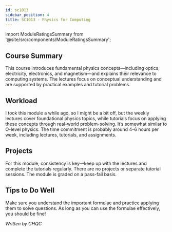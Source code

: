 ```yaml
---
id: sc1013
sidebar_position: 4
title: SC1013 - Physics for Computing
---
```


import ModuleRatingsSummary from '@site/src/components/ModuleRatingsSummary';

<ModuleRatingsSummary 
  lectureClarity={4}
  contentRelevance={4}
  contentDifficulty={4}
  overallWorkload={3}
  teamDependency={1}
/>

## Course Summary

This course introduces fundamental physics concepts—including optics, electricity, electronics, and magnetism—and explains their relevance to computing systems. The lectures focus on conceptual understanding and are supported by practical examples and tutorial problems.

## Workload

I took this module a while ago, so I might be a bit off, but the weekly lectures cover foundational physics topics, while tutorials focus on applying these concepts through real-world problem-solving. It’s somewhat similar to O-level physics. The time commitment is probably around 4–6 hours per week, including lectures, tutorials, and assignments.

## Projects

For this module, consistency is key—keep up with the lectures and complete the tutorials regularly. There are no projects or separate tutorial sessions. The module is graded on a pass-fail basis.

## Tips to Do Well

Make sure you understand the important formulae and practice applying them to solve questions. As long as you can use the formulae effectively, you should be fine!

*Written by CHQC*
